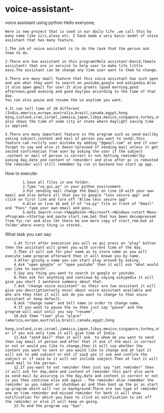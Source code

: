 # voice-assistant-
voice assistant using python
Hello everyone,
	
	Here is new project that is used in our daily life ,we call this by many name like siri,alexa etc. I have made a very basic model of voice assistant that has many feature.

	1.The job of voice assistant is to do the task that the person ask them to do.
	
	2.There are two assistant in this program(Male assistant-David,female assistant) that are in service to help user to make life little easy.The assistant can be change any time user want to them to change.
	
	3.There are many small feature that this voice assistant has such open and ask what they want to search on youtube,google and wikipedia.Also it also open gmail for user.It also greets (good morning,good afternoon,good evening and good day)you according to the time of that day.
	You can also pause and resume the va anytime you want.
	
	4.It can tell time of 20 different (India,america,europe,australia,brazil,canada,egypt,hong kong,iceland,iran,israel,jamaica,japan,libya,mexico,singapore,turkey,atlantic,portugal,poland,asia) also shows the time of some city or state where daylight saving time is applied.

	5.There are many important feature in the program such as send mail(by asking subject,content and mail of person you want to send),this feature can rectify user mistake by adding "@gmail.com" at end if user forget to say and also it doesn'tproceed of sending mail unless it get second confirmation from user by asking the user if the subject ,content or mail of person is correct or not.Setting reminder(by asking day,date and content of reminder) and also after pc is rebooted the reminder will still remember by run in backend has start up app.


How to execute:
		
			1.Save all files in one folder.
			2.Type "va_gui.py" in your python environment.
			3.For sending mail change the Email on line 19 with your own email and also before all that you to google "less secure app" and click on first link and turn off "Allow less secure app"
			4.Also on line 16 and 17 of "va.py" file in front of "Email" and "Pass" type your own email and pass.
			5.Goto Search->run->%AppData%->Microsoft->Windows->start Menu->Programs->Startup and paste start_rem.bat that has been decompressed from fyc.rar and also let there be one more copy of start_rem.bat at folder where every thing is stored. 

What task you can say:
		
		1.At first after execution you will se gui press on "play" button then the assistant will greet you with current time of the day.
		2.Then it will ask for your name as to store name as you will execute same program afterward then it will known you by name.
		3.After giving a name you can start play around by asking.
		4.Ask "open google" or "open youtube" then it will ask "what would you like to search".
		5.Say any thing you want to search in google or youtube.
		6.Then ask for anything and continue by saying wikipedia it will give you short 2 sentence summary about that.
		7.Ask "change voice assistant" as their are two assistant it will give you description(only once) about voice assistant available and who are they then it will ask do you want to change to that voice assistant or keep default.
		8.Ask "change name" and tell name in order to change name.
		9.If you want to pause the va then just say "pause" and the program will wait until you say "resume".
		10.Ask them "time" plus "place"(america,europe,australia,brazil,canada,egypt,hong
		kong,iceland,iran,israel,jamaica,japan,libya,mexico,singapore,turkey,atlantic,portugal,poland,asia) or if you ask only time it will give time of India.
		11.Ask "send mail" then it will ask  to whom do you want to send then say email of person and after that it ask if the mail is correct or not or would you like to change,then it will say whether the content you want to sent or you would like to change and at last it will ask to add subject or not if said yes it ask and confirm the subject or if said no it will not include subject.Then at last it will send mail to the person.
		12.If you want to set reminder then just say "set reminder" then it will ask for day,date and content of reminder this part also work as send mail by assuring is the day,date and content is correct or not is yes then continue else ask again . The reminder also remember the reminder as you reboot or shutdown pc and then boot up the pc as start up program which will run in background.There are two type of reminder one on time reminder and missed reminder for both it will show notification for which you have to click on notification to set off the reminder or else it will keep on going. 
		13.To end the program say "bye".

	

